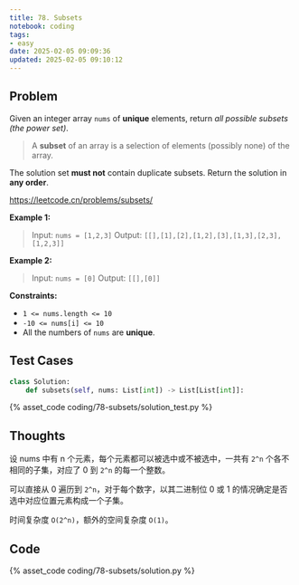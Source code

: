 ```yaml
---
title: 78. Subsets
notebook: coding
tags:
- easy
date: 2025-02-05 09:09:36
updated: 2025-02-05 09:10:12
---
```

## Problem

Given an integer array `nums` of **unique** elements, return _all possible subsets (the power set)_.

> A **subset** of an array is a selection of elements (possibly none) of the array.

The solution set **must not** contain duplicate subsets. Return the solution in **any order**.

<https://leetcode.cn/problems/subsets/>

**Example 1:**

> Input: `nums = [1,2,3]`
> Output: `[[],[1],[2],[1,2],[3],[1,3],[2,3],[1,2,3]]`

**Example 2:**

> Input: `nums = [0]`
> Output: `[[],[0]]`

**Constraints:**

- `1 <= nums.length <= 10`
- `-10 <= nums[i] <= 10`
- All the numbers of `nums` are **unique**.

## Test Cases

``` python
class Solution:
    def subsets(self, nums: List[int]) -> List[List[int]]:
```

{% asset_code coding/78-subsets/solution_test.py %}

## Thoughts

设 nums 中有 n 个元素，每个元素都可以被选中或不被选中，一共有 `2^n` 个各不相同的子集，对应了 0 到 `2^n` 的每一个整数。

可以直接从 0 遍历到 `2^n`，对于每个数字，以其二进制位 0 或 1 的情况确定是否选中对应位置元素构成一个子集。

时间复杂度 `O(2^n)`，额外的空间复杂度 `O(1)`。

## Code

{% asset_code coding/78-subsets/solution.py %}
